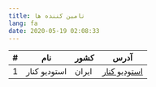 ```yaml
---
title: تامین کننده ها
lang: fa
date: 2020-05-19 02:08:33
---
```


| #   |      نام      |  کشور |    آدرس
|---|-------------|------|------|
| 1 |  استودیو کنار  | ایران |   [استودیو کنار](https://konar.studio)  | 

